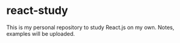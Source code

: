 # react-study

This is my personal repository to study React.js on my own.
Notes, examples will be uploaded.
